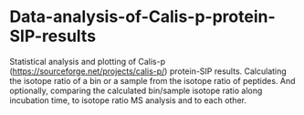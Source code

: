 # Data-analysis-of-Calis-p-protein-SIP-results
Statistical analysis and plotting of Calis-p (https://sourceforge.net/projects/calis-p/) protein-SIP results. Calculating the isotope ratio of a bin or a sample from the isotope ratio of peptides. And optionally, comparing the calculated bin/sample isotope ratio along incubation time, to isotope ratio MS analysis and to each other.
